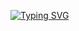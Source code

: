 [![Typing SVG](https://readme-typing-svg.demolab.com?font=Fira+Code&duration=3000&pause=500&color=61F785&center=true&vCenter=true&width=433&lines=Software+Developer;Computer+Engineer;batuhansatilmis.com)](https://git.io/typing-svg)
